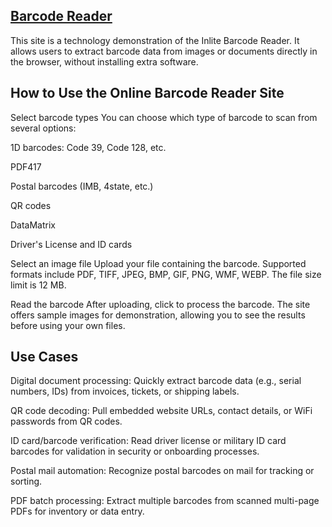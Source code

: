 ## [Barcode Reader](https://online-barcode-reader.inliteresearch.com/)

This site is a technology demonstration of the Inlite Barcode Reader. It allows users to extract barcode data from images or documents directly in the browser, without installing extra software.

## **How to Use the Online Barcode Reader Site**

Select barcode types
You can choose which type of barcode to scan from several options:

1D barcodes: Code 39, Code 128, etc.

PDF417

Postal barcodes (IMB, 4state, etc.)

QR codes

DataMatrix

Driver's License and ID cards

Select an image file
Upload your file containing the barcode. Supported formats include PDF, TIFF, JPEG, BMP, GIF, PNG, WMF, WEBP. The file size limit is 12 MB.

Read the barcode
After uploading, click to process the barcode. The site offers sample images for demonstration, allowing you to see the results before using your own files.

## **Use Cases**

Digital document processing: Quickly extract barcode data (e.g., serial numbers, IDs) from invoices, tickets, or shipping labels.

QR code decoding: Pull embedded website URLs, contact details, or WiFi passwords from QR codes.

ID card/barcode verification: Read driver license or military ID card barcodes for validation in security or onboarding processes.

Postal mail automation: Recognize postal barcodes on mail for tracking or sorting.

PDF batch processing: Extract multiple barcodes from scanned multi-page PDFs for inventory or data entry.
